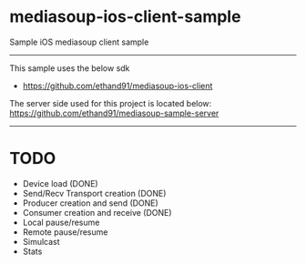 # mediasoup-ios-client-sample
Sample iOS mediasoup client sample

---

This sample uses the below sdk
- https://github.com/ethand91/mediasoup-ios-client

The server side used for this project is located below: https://github.com/ethand91/mediasoup-sample-server

---

# TODO
- Device load (DONE)
- Send/Recv Transport creation (DONE)
- Producer creation and send (DONE)
- Consumer creation and receive (DONE)
- Local pause/resume
- Remote pause/resume
- Simulcast
- Stats
